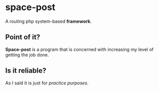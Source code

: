 # space-post
A routing php system-based **framework**.
## Point of it?
**Space-post** is a program that is concerned with increasing my level of getting the job done.
## Is it reliable?
As I said it is just for *practice purposes*.